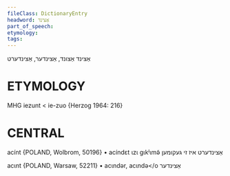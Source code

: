 ```yaml
---
fileClass: DictionaryEntry
headword: אַצינד
part_of_speech: 
etymology: 
tags: 
---
```

אַצינד
אַצונד, אַצינדער, אַצינדערט

ETYMOLOGY
===========
MHG iezunt < ie-zuo
{Herzog 1964: 216}

CENTRAL
========

acínt {POLAND, Wolbrom, 50196}
	•	acíndɛt ɩzɩ gɩkʲɩmə̃ אַצינדערט איז זי געקומען

acɩnt {POLAND, Warsaw, 52211}
	•	acɩndər, acɩndə</o אַצינדער

